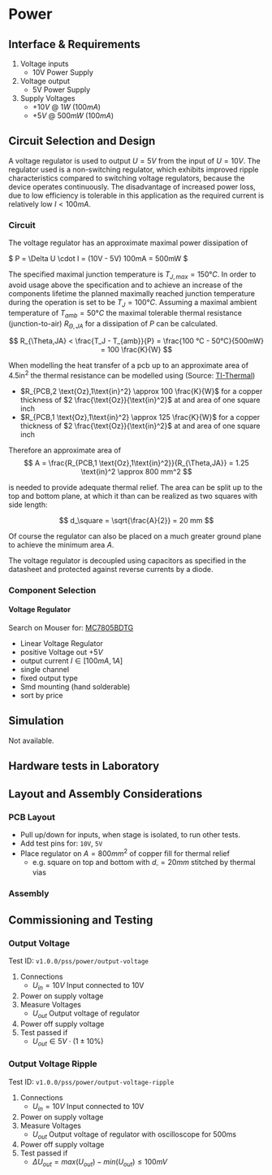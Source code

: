 # Power

## Interface & Requirements

1. Voltage inputs
    - 10V Power Supply
2. Voltage output
    - 5V Power Supply
3. Supply Voltages
    - $+10V$ @ $1W$ ($100mA$)
    - $+5V$ @ $500mW$ ($100mA$)

## Circuit Selection and Design

A voltage regulator is used to output $U = 5V$ from the input of $U = 10V$. The
regulator used is a non-switching regulator, which exhibits improved ripple
characteristics compared to switching voltage regulators, because the device
operates continuously. The disadvantage of increased power loss, due to low
efficiency is tolerable in this application as the required current is
relatively low $I < 100mA$.

### Circuit

The voltage regulator has an approximate maximal power dissipation of

$ P = \Delta U \cdot I = (10V - 5V) 100mA = 500mW $

The specified maximal junction temperature is $T_{J,max} = 150 °C$. In order to
avoid usage above the specification and to achieve an increase of the
components lifetime the planned maximally reached junction temperature during
the operation is set to be $T_J = 100 °C$. Assuming a maximal ambient
temperature of $T_{amb} = 50°C$ the maximal tolerable thermal resistance
(junction-to-air) $R_{\Theta,JA}$ for a dissipation of $P$ can be calculated.

$$ R_{\Theta,JA} < \frac{T_J - T_{amb}}{P} = \frac{100 °C - 50°C}{500mW} = 100
\frac{K}{W} $$

When modelling the heat transfer of a pcb up to an approximate area of $4.5
\text{in}^2$ the thermal resistance can be modelled using (Source: [TI-Thermal])

- $R_{PCB,2 \text{Oz},1\text{in}^2} \approx 100 \frac{K}{W}$ for a copper
thickness of $2 \frac{\text{Oz}}{\text{in}^2}$ at and area of one square inch
- $R_{PCB,1 \text{Oz},1\text{in}^2} \approx 125 \frac{K}{W}$ for a copper
thickness of $2 \frac{\text{Oz}}{\text{in}^2}$ at and area of one square inch

Therefore an approximate area of
$$ A = \frac{R_{PCB,1 \text{Oz},1\text{in}^2}}{R_{\Theta,JA}} = 1.25
\text{in}^2 \approx 800 mm^2 $$

is needed to provide adequate thermal relief. The area can be split up to the
top and bottom plane, at which it than can be realized as two squares with
side length:

$$ d_\square = \sqrt{\frac{A}{2}} = 20 mm $$

Of course the regulator can also be placed on a much greater ground plane to
achieve the minimum area $A$.

[TI-Thermal]: https://www.ti.com/lit/an/slpa015/slpa015.pdf?ts=1732986483715&ref_url=https%253A%252F%252Fduckduckgo.com%252F

The voltage regulator is decoupled using capacitors as specified in the
datasheet and protected against reverse currents by a diode.

### Component Selection

#### Voltage Regulator

Search on Mouser for: [MC7805BDTG](https://mou.sr/4eRkZ1s)

- Linear Voltage Regulator
- positive Voltage out $+5V$
- output current $I \in [100mA, 1A]$
- single channel
- fixed output type
- Smd mounting (hand solderable)
- sort by price

## Simulation

Not available.

## Hardware tests in Laboratory

## Layout and Assembly Considerations

### PCB Layout

- Pull up/down for inputs, when stage is isolated, to run other tests.
- Add test pins for: `10V`, `5V`
- Place regulator on $A=800mm^2$ of copper fill for thermal relief
    - e.g. square on top and bottom with $d_\square = 20mm$ stitched by thermal
    vias

### Assembly

## Commissioning and Testing

### Output Voltage

Test ID: `v1.0.0/pss/power/output-voltage`

1. Connections
    - $U_{in} = 10V$ Input connected to 10V
2. Power on supply voltage
3. Measure Voltages
    - $U_{out}$ Output voltage of regulator
4. Power off supply voltage
5. Test passed if
    - $U_{out} \in 5V \cdot (1 \pm 10\%)$

### Output Voltage Ripple

Test ID: `v1.0.0/pss/power/output-voltage-ripple`

1. Connections
    - $U_{in} = 10V$ Input connected to 10V
2. Power on supply voltage
3. Measure Voltages
    - $U_{out}$ Output voltage of regulator with oscilloscope for 500ms
4. Power off supply voltage
5. Test passed if
    - $\Delta U_{out} = max(U_{out}) - min(U_{out}) \leq 100mV$
